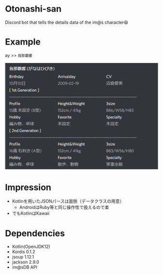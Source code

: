 # Otonashi-san
Discord bot that tells the details data of the im@s character😆

# Example
ay >> `我那覇響`
<br><br>
![image](https://github.com/Ayunem/Otonashi-san/blob/master/disco.PNG)

# Impression
* Kotlinを用いたJSONパースは面倒（データクラスの用意）
    * AndroidはRuby等と同じ操作性で扱えるので楽
* でもKotlinはKawaii

# Dependencies
* Kotlin(OpenJDK12)
* Kordis  0.1.2
* jsoup   1.12.1
* jackson 2.9.0
* im@sDB API
